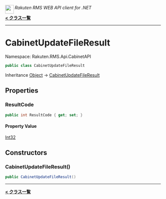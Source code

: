<img align="left" style="height: 2em;" src="https://webservice.rakuten.co.jp/favicon.ico"><em>Rakuten RMS WEB API client for .NET</em>

[**< クラス一覧**](./)
- - -

# CabinetUpdateFileResult

Namespace: Rakuten.RMS.Api.CabinetAPI

```csharp
public class CabinetUpdateFileResult
```

Inheritance [Object](https://docs.microsoft.com/en-us/dotnet/api/system.object) → [CabinetUpdateFileResult](./rakuten.rms.api.cabinetapi.cabinetupdatefileresult)

## Properties

### <a id="properties-resultcode"/>**ResultCode**

```csharp
public int ResultCode { get; set; }
```

#### Property Value

[Int32](https://docs.microsoft.com/en-us/dotnet/api/system.int32)<br>

## Constructors

### <a id="constructors-.ctor"/>**CabinetUpdateFileResult()**

```csharp
public CabinetUpdateFileResult()
```


- - -
[**< クラス一覧**](./)
